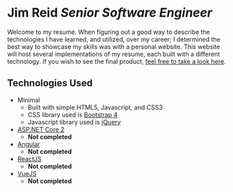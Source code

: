 # Jim Reid _Senior Software Engineer_

Welcome to my resume. When figuring out a good way to describe the technologies I have learned, and utilized, over my career; I determined the best way to showcase my skills was with a personal website. This website will host several implementations of my resume, each built with a different technology. If you wish to see the final product, [feel free to take a look here](https://www.techreid.net/).

## Technologies Used

* Minimal
  * Built with simple HTML5, Javascript, and CSS3
  * CSS library used is [Bootstrap 4](https://getbootstrap.com/)
  * Javascript library used is [jQuery](https://jquery.com/)
* [ASP.NET Core 2](https://docs.microsoft.com/en-us/aspnet/core/aspnetcore-2.0?view=aspnetcore-2.1)
  * **Not completed**
* [Angular](https://angular.io/)
  * **Not completed**
* [ReactJS](https://reactjs.org/)
  * **Not completed**
* [VueJS](https://vuejs.org/)
  * **Not completed**
